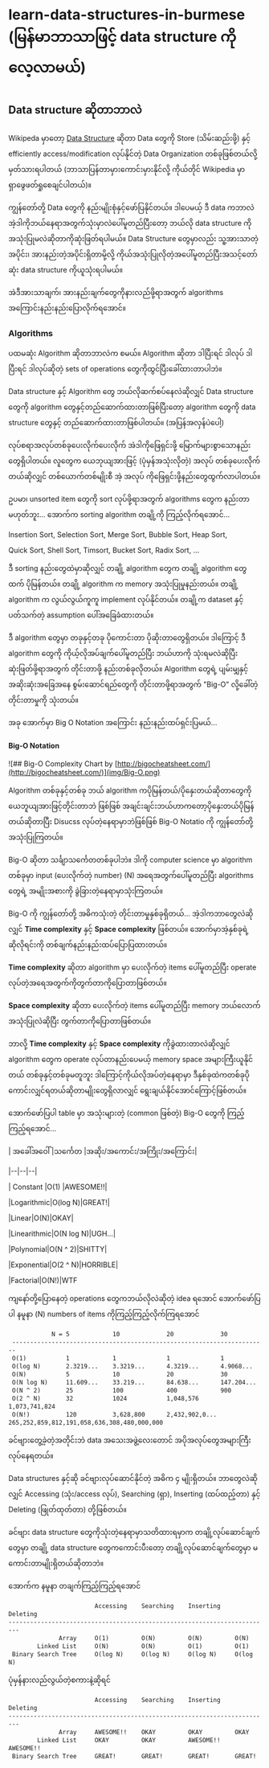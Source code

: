 # learn-data-structures-in-burmese (မြန်မာဘာသာဖြင့် data structure ကိုလေ့လာမယ်)

  

## Data structure ဆိုတာဘာလဲ

  

Wikipeda မှာတော့ [Data Structure](https://en.wikipedia.org/wiki/Data_structure) ဆိုတာ Data တွေကို Store (သိမ်းဆည်းဖို့) နှင့် efficiently access/modification လုပ်နိုင်တဲ့ Data Organization တစ်ခုဖြစ်တယ်လို့မှတ်သားရပါတယ် (ဘာသာပြန်တာမှားကောင်းမှားနိုင်လို့ ကိုယ်တိုင် Wikipedia မှာရှာဖွေဖတ်ရှုစေချင်ပါတယ်)။

  

ကျွန်တော်တို့ Data တွေကို နည်းမျိုးစုံနှင့်ဖော်ပြနိုင်တယ်။ ဒါပေမယ့် ဒီ data ကဘာလဲ အဲ့ဒါကိုဘယ်နေရာအတွက်သုံးမှာလဲပေါ်မူတည်ပြီးတော့ ဘယ်လို data structure ကိုအသုံးပြုမလဲဆိုတာကိုဆုံးဖြတ်ရပါမယ်။ Data Structure တွေမှာလည်း သူ့အားသာတဲ့အပိုင်း၊ အားနည်းတဲ့အပိုင်းရှိတာမို့လို့ ကိုယ်အသုံးပြုလိုတဲ့အပေါ်မူတည်ပြီးအသင့်တော်ဆုံး data structure ကိုယူသုံးရပါမယ်။

  

အဲဒီအားသာချက်၊ အားနည်းချက်တွေကိုနားလည်ဖို့ရာအတွက် algorithms အကြောင်းနည်းနည်းပြောလိုက်ရအောင်။

  

### Algorithms

  

ပထမဆုံး Algorithm ဆိုတာဘာလဲက စမယ်။ Algorithm ဆိုတာ ဒါပြီးရင် ဒါလုပ် ဒါပြီးရင် ဒါလုပ်ဆိုတဲ့ sets of operations တွေကိုထွင်ပြီးခေါ်ထားတာပါဘဲ။

  

Data structure နှင့် Algorithm တွေ ဘယ်လိုဆက်စပ်နေလဲဆိုလျှင် Data structure တွေကို algorithm တွေနှင့်တည်ဆောက်ထားတာဖြစ်ပြီးတော့ algorithm တွေကို data structure တွေနှင့် တည်ဆောက်ထားတာဖြစ်ပါတယ်။ (အပြန်အလှန်ပဲပေါ့)

  

လုပ်စရာအလုပ်တစ်ခုပေးလိုက်ပေးလိုက် အဲဒါကိုဖြေရှင်းဖို့ မြောက်များစွာသောနည်းတွေရှိပါတယ်။ လူတွေက ယေဘုယျအားဖြင့် (ပုံမှန်အသုံးလိုတဲ့) အလုပ် တစ်ခုပေးလိုက်တယ်ဆိုလျှင် တစ်ယောက်တစ်မျိုးစီ အဲ့ အလုပ် ကိုဖြေရှင်းဖို့နည်းတွေထွက်လာပါတယ်။

  

ဥပမာ၊ unsorted item တွေကို sort လုပ်ဖို့ရာအတွက် algorithms တွေက နည်းတာမဟုတ်ဘူး... အောက်က sorting algorithm တချို့ကို ကြည့်လိုက်ရအောင်...

  

Insertion Sort, Selection Sort, Merge Sort, Bubble Sort, Heap Sort,

Quick Sort, Shell Sort, Timsort, Bucket Sort, Radix Sort, ...

  

ဒီ sorting နည်းတွေထဲမှာဆိုလျှင် တချို့ algorithm တွေက တချို့ algorithm တွေထက် ပိုမြန်တယ်။ တချို့ algorithm က memory အသုံးပြုမှုနည်းတယ်။ တချို့ algorithm က လွယ်လွယ်ကူကူ implement လုပ်နိုင်တယ်။ တချို့က dataset နှင့် ပတ်သက်တဲ့ assumption ပေါ်အခြေခံထားတယ်။

  

ဒီ algorithm တွေမှာ တခုနှင့်တခု ပိုကောင်းတာ ပိုဆိုးတာတွေရှိတယ်။ ဒါကြောင့် ဒီ algorithm တွေကို ကိုယ့်လိုအပ်ချက်ပေါ်မူတည်ပြီး ဘယ်ဟာကို သုံးရမလဲဆိုပြီး ဆုံးဖြတ်ဖို့ရာအတွက် တိုင်းတာဖို့ နည်းတစ်ခုလိုတယ်။ Algorithm တွေရဲ့ ပျမ်းမျှနှင့် အဆိုးဆုံးအခြေအနေ စွမ်းဆောင်ရည်တွေကို တိုင်းတာဖို့ရာအတွက် "Big-O" လို့ခေါ်တဲ့ တိုင်းတာမှုကို သုံးတယ်။

  

အခု အောက်မှာ Big O Notation အကြောင်း နည်းနည်းထပ်ရှင်းပြမယ်...

  

#### Big-O Notation

  

![## Big-O Complexity Chart by [http://bigocheatsheet.com/](http://bigocheatsheet.com/)](img/Big-O.png)

  

Algorithm တစ်ခုနှင့်တစ်ခု ဘယ် algorithm ကပိုမြန်တယ်/ပိုနှေးတယ်ဆိုတာတွေကို ယေဘူယျအားဖြင့်တိုင်းတာဘဲ ဖြစ်ဖြစ် အချင်းချင်းဘယ်ဟာကတော့ပိုနှေးတယ်ပိုမြန်တယ်ဆိုတာပြီး Disucss လုပ်တဲ့နေရာမှာဘဲဖြစ်ဖြစ် Big-O Notatio ကို ကျွန်တော်တို့အသုံးပြုကြတယ်။

  

Big-O ဆိုတာ သင်္ချာသင်္ကေတတစ်ခုပါဘဲ။ ဒါကို computer science မှာ algorithm တစ်ခုမှာ input (ပေးလိုက်တဲ့ number) (N) အရေအတွက်ပေါ်မူတည်ပြီး algorithms တွေရဲ့ အမျိုးအစားကို ခွဲခြားတဲ့နေရာမှာသုံးကြတယ်။

  

Big-O ကို ကျွန်တော်တို့ အဓိကသုံးတဲ့ တိုင်းတာမှုနှစ်ခုရှိတယ်... အဲ့ဒါကဘာတွေလဲဆိုလျှင် **Time complexity** နှင့် **Space complexity** ဖြစ်တယ်။ အောက်မှာအဲ့နှစ်ခုရဲ့ ဆိုလိုရင်းကို တစ်ချက်နည်းနည်းထပ်ပြောပြထားတယ်။

  

**Time complexity** ဆိုတာ algorithm မှာ ပေးလိုက်တဲ့ items ပေါ်မူတည်ပြီး operate လုပ်တဲ့အရေအတွက်ကိုတွက်တာကိုပြောတာဖြစ်တယ်။

  

**Space complexity** ဆိုတာ ပေးလိုက်တဲ့ items ပေါ်မူတည်ပြီး memory ဘယ်လောက်အသုံးပြုလဲဆိုပြီး တွက်တာကိုပြောတာဖြစ်တယ်။

  

ဘာလို့ **Time complexity** နှင့် **Space complexity** ကိုခွဲထားတာလဲဆိုလျှင် algorithm တွေက operate လုပ်တာနည်းပေမယ့် memory space အများကြီးယူနိုင်တယ် တစ်ခုနှင့်တစ်ခုမတူဘူး ဒါကြောင့်ကိုယ်လိုအပ်တဲ့နေရာမှာ ဒီနှစ်ခုထဲကတစ်ခုပိုကောင်းလျှင်ရတယ်ဆိုတာမျိုးတွေရှိလာလျှင် ရွေးချယ်နိုင်အောင်ကြောင့်ဖြစ်တယ်။

  

အောက်ဖော်ပြပါ table မှာ အသုံးများတဲ့ (common ဖြစ်တဲ့) Big-O တွေကို ကြည့်ကြည့်ရအောင်...

  

| အခေါ်အဝေါ် |သင်္ကေတ |အဆိုး/အကောင်း/အကြိုး/အကြောင်း|

|--|--|--|

| Constant |O(1) |AWESOME!!|

|Logarithmic|O(log N)|GREAT!|

|Linear|O(N)|OKAY|

|Linearithmic|O(N log N)|UGH...|

|Polynomial|O(N ^ 2)|SHITTY|

|Exponential|O(2 ^ N)|HORRIBLE|

|Factorial|O(N!)|WTF

  

ကျနော်တို့ပြောနေတဲ့ operations တွေကဘယ်လိုလဲဆိုတဲ့ idea ရအောင် အောက်ဖော်ပြပါ နမူနာ (N) numbers of items ကိုကြည့်ကြည့်လိုက်ကြရအောင်

                N = 5            10             20             30
     -----------------------------------------------------------------------
     O(1)           1            1              1              1
     O(log N)       2.3219...    3.3219...      4.3219...      4.9068...
     O(N)           5            10             20             30
     O(N log N)     11.609...    33.219...      84.638...      147.204...
     O(N ^ 2)       25           100            400            900
     O(2 ^ N)       32           1024           1,048,576      1,073,741,824
     O(N!)          120          3,628,800      2,432,902,0... 265,252,859,812,191,058,636,308,480,000,000

ခင်ဗျားတွေ့ခဲ့တဲ့အတိုင်းဘဲ data အသေးအဖွဲ့လေးတောင် အပိုအလုပ်တွေအများကြီးလုပ်နေရတယ်။

Data structures နှင့်ဆို ခင်ဗျားလုပ်ဆောင်နိုင်တဲ့ အဓိက ၄ မျိုးရှိတယ်။ ဘာတွေလဲဆိုလျှင် Accessing (သုံး/access လုပ်), Searching (ရှာ), Inserting (ထပ်ထည့်တာ) နှင့် Deleting (ဖြုတ်ထုတ်တာ) တို့ဖြစ်တယ်။

ခင်ဗျား data structure တွေကိုသုံးတဲ့နေရာမှာသတိထားရမှာက တချို့လုပ်ဆောင်ချက်တွေမှာ တချို့ data structure တွေကကောင်းပီးတော့ တချို့လုပ်ဆောင်ချက်တွေမှာ မကောင်းတာမျိုးရှိတယ်ဆိုတာဘဲ။

အောက်က နမူနာ တချက်ကြည့်ကြည့်ရအောင်


                            Accessing    Searching    Inserting    Deleting
    -------------------------------------------------------------------------
                  Array     O(1)         O(N)         O(N)         O(N)
            Linked List     O(N)         O(N)         O(1)         O(1)
     Binary Search Tree     O(log N)     O(log N)     O(log N)     O(log N)


ပုံမှန်နားလည်လွယ်တဲ့စကားနဲ့ဆိုရင် 


                            Accessing    Searching    Inserting    Deleting
    -------------------------------------------------------------------------
                  Array     AWESOME!!    OKAY         OKAY         OKAY
            Linked List     OKAY         OKAY         AWESOME!!    AWESOME!!
     Binary Search Tree     GREAT!       GREAT!       GREAT!       GREAT!